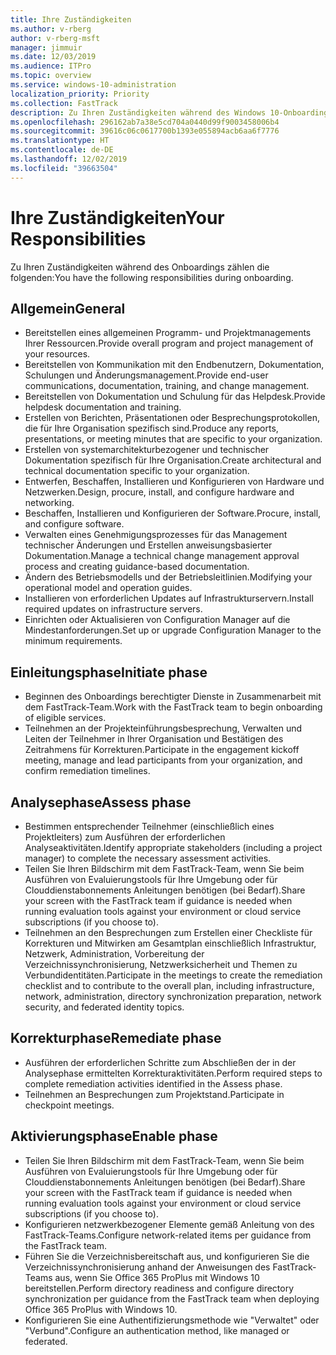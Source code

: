 ```yaml
---
title: Ihre Zuständigkeiten
ms.author: v-rberg
author: v-rberg-msft
manager: jimmuir
ms.date: 12/03/2019
ms.audience: ITPro
ms.topic: overview
ms.service: windows-10-administration
localization_priority: Priority
ms.collection: FastTrack
description: Zu Ihren Zuständigkeiten während des Windows 10-Onboardings zählen die folgenden.
ms.openlocfilehash: 296162ab7a38e5cd704a0440d99f9003458006b4
ms.sourcegitcommit: 39616c06c0617700b1393e055894acb6aa6f7776
ms.translationtype: HT
ms.contentlocale: de-DE
ms.lasthandoff: 12/02/2019
ms.locfileid: "39663504"
---
```

# <a name="your-responsibilities"></a><span data-ttu-id="a68cc-103">Ihre Zuständigkeiten</span><span class="sxs-lookup"><span data-stu-id="a68cc-103">Your Responsibilities</span></span>

<span data-ttu-id="a68cc-104">Zu Ihren Zuständigkeiten während des Onboardings zählen die folgenden:</span><span class="sxs-lookup"><span data-stu-id="a68cc-104">You have the following responsibilities during onboarding.</span></span>

## <a name="general"></a><span data-ttu-id="a68cc-105">Allgemein</span><span class="sxs-lookup"><span data-stu-id="a68cc-105">General</span></span>

- <span data-ttu-id="a68cc-106">Bereitstellen eines allgemeinen Programm- und Projektmanagements Ihrer Ressourcen.</span><span class="sxs-lookup"><span data-stu-id="a68cc-106">Provide overall program and project management of your resources.</span></span>
- <span data-ttu-id="a68cc-107">Bereitstellen von Kommunikation mit den Endbenutzern, Dokumentation, Schulungen und Änderungsmanagement.</span><span class="sxs-lookup"><span data-stu-id="a68cc-107">Provide end-user communications, documentation, training, and change management.</span></span>
- <span data-ttu-id="a68cc-108">Bereitstellen von Dokumentation und Schulung für das Helpdesk.</span><span class="sxs-lookup"><span data-stu-id="a68cc-108">Provide helpdesk documentation and training.</span></span>
- <span data-ttu-id="a68cc-109">Erstellen von Berichten, Präsentationen oder Besprechungsprotokollen, die für Ihre Organisation spezifisch sind.</span><span class="sxs-lookup"><span data-stu-id="a68cc-109">Produce any reports, presentations, or meeting minutes that are specific to your organization.</span></span>
- <span data-ttu-id="a68cc-110">Erstellen von systemarchitekturbezogener und technischer Dokumentation spezifisch für Ihre Organisation.</span><span class="sxs-lookup"><span data-stu-id="a68cc-110">Create architectural and technical documentation specific to your organization.</span></span>
- <span data-ttu-id="a68cc-111">Entwerfen, Beschaffen, Installieren und Konfigurieren von Hardware und Netzwerken.</span><span class="sxs-lookup"><span data-stu-id="a68cc-111">Design, procure, install, and configure hardware and networking.</span></span>
- <span data-ttu-id="a68cc-112">Beschaffen, Installieren und Konfigurieren der Software.</span><span class="sxs-lookup"><span data-stu-id="a68cc-112">Procure, install, and configure software.</span></span>
- <span data-ttu-id="a68cc-113">Verwalten eines Genehmigungsprozesses für das Management technischer Änderungen und Erstellen anweisungsbasierter Dokumentation.</span><span class="sxs-lookup"><span data-stu-id="a68cc-113">Manage a technical change management approval process and creating guidance-based documentation.</span></span>
- <span data-ttu-id="a68cc-114">Ändern des Betriebsmodells und der Betriebsleitlinien.</span><span class="sxs-lookup"><span data-stu-id="a68cc-114">Modifying your operational model and operation guides.</span></span>
- <span data-ttu-id="a68cc-115">Installieren von erforderlichen Updates auf Infrastrukturservern.</span><span class="sxs-lookup"><span data-stu-id="a68cc-115">Install required updates on infrastructure servers.</span></span>
- <span data-ttu-id="a68cc-116">Einrichten oder Aktualisieren von Configuration Manager auf die Mindestanforderungen.</span><span class="sxs-lookup"><span data-stu-id="a68cc-116">Set up or upgrade Configuration Manager to the minimum requirements.</span></span>

## <a name="initiate-phase"></a><span data-ttu-id="a68cc-117">Einleitungsphase</span><span class="sxs-lookup"><span data-stu-id="a68cc-117">Initiate phase</span></span>

- <span data-ttu-id="a68cc-118">Beginnen des Onboardings berechtigter Dienste in Zusammenarbeit mit dem FastTrack-Team.</span><span class="sxs-lookup"><span data-stu-id="a68cc-118">Work with the FastTrack team to begin onboarding of eligible services.</span></span>
- <span data-ttu-id="a68cc-119">Teilnehmen an der Projekteinführungsbesprechung, Verwalten und Leiten der Teilnehmer in Ihrer Organisation und Bestätigen des Zeitrahmens für Korrekturen.</span><span class="sxs-lookup"><span data-stu-id="a68cc-119">Participate in the engagement kickoff meeting, manage and lead participants from your organization, and confirm remediation timelines.</span></span>

## <a name="assess-phase"></a><span data-ttu-id="a68cc-120">Analysephase</span><span class="sxs-lookup"><span data-stu-id="a68cc-120">Assess phase</span></span>

- <span data-ttu-id="a68cc-121">Bestimmen entsprechender Teilnehmer (einschließlich eines Projektleiters) zum Ausführen der erforderlichen Analyseaktivitäten.</span><span class="sxs-lookup"><span data-stu-id="a68cc-121">Identify appropriate stakeholders (including a project manager) to complete the necessary assessment activities.</span></span>
- <span data-ttu-id="a68cc-122">Teilen Sie Ihren Bildschirm mit dem FastTrack-Team, wenn Sie beim Ausführen von Evaluierungstools für Ihre Umgebung oder für Clouddienstabonnements Anleitungen benötigen (bei Bedarf).</span><span class="sxs-lookup"><span data-stu-id="a68cc-122">Share your screen with the FastTrack team if guidance is needed when running evaluation tools against your environment or cloud service subscriptions (if you choose to).</span></span>
- <span data-ttu-id="a68cc-123">Teilnehmen an den Besprechungen zum Erstellen einer Checkliste für Korrekturen und Mitwirken am Gesamtplan einschließlich Infrastruktur, Netzwerk, Administration, Vorbereitung der Verzeichnissynchronisierung, Netzwerksicherheit und Themen zu Verbundidentitäten.</span><span class="sxs-lookup"><span data-stu-id="a68cc-123">Participate in the meetings to create the remediation checklist and to contribute to the overall plan, including infrastructure, network, administration, directory synchronization preparation, network security, and federated identity topics.</span></span>

## <a name="remediate-phase"></a><span data-ttu-id="a68cc-124">Korrekturphase</span><span class="sxs-lookup"><span data-stu-id="a68cc-124">Remediate phase</span></span>

- <span data-ttu-id="a68cc-125">Ausführen der erforderlichen Schritte zum Abschließen der in der Analysephase ermittelten Korrekturaktivitäten.</span><span class="sxs-lookup"><span data-stu-id="a68cc-125">Perform required steps to complete remediation activities identified in the Assess phase.</span></span>
- <span data-ttu-id="a68cc-126">Teilnehmen an Besprechungen zum Projektstand.</span><span class="sxs-lookup"><span data-stu-id="a68cc-126">Participate in checkpoint meetings.</span></span>

## <a name="enable-phase"></a><span data-ttu-id="a68cc-127">Aktivierungsphase</span><span class="sxs-lookup"><span data-stu-id="a68cc-127">Enable phase</span></span>

- <span data-ttu-id="a68cc-128">Teilen Sie Ihren Bildschirm mit dem FastTrack-Team, wenn Sie beim Ausführen von Evaluierungstools für Ihre Umgebung oder für Clouddienstabonnements Anleitungen benötigen (bei Bedarf).</span><span class="sxs-lookup"><span data-stu-id="a68cc-128">Share your screen with the FastTrack team if guidance is needed when running evaluation tools against your environment or cloud service subscriptions (if you choose to).</span></span>
- <span data-ttu-id="a68cc-129">Konfigurieren netzwerkbezogener Elemente gemäß Anleitung von des FastTrack-Teams.</span><span class="sxs-lookup"><span data-stu-id="a68cc-129">Configure network-related items per guidance from the FastTrack team.</span></span>
- <span data-ttu-id="a68cc-130">Führen Sie die Verzeichnisbereitschaft aus, und konfigurieren Sie die Verzeichnissynchronisierung anhand der Anweisungen des FastTrack-Teams aus, wenn Sie Office 365 ProPlus mit Windows 10 bereitstellen.</span><span class="sxs-lookup"><span data-stu-id="a68cc-130">Perform directory readiness and configure directory synchronization per guidance from the FastTrack team when deploying Office 365 ProPlus with Windows 10.</span></span>
- <span data-ttu-id="a68cc-131">Konfigurieren Sie eine Authentifizierungsmethode wie "Verwaltet" oder "Verbund".</span><span class="sxs-lookup"><span data-stu-id="a68cc-131">Configure an authentication method, like managed or federated.</span></span>







  

  

 